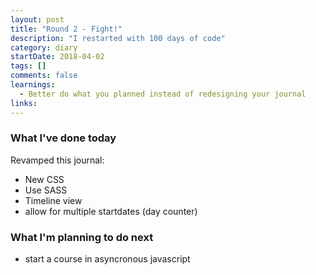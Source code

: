 ```yaml
---
layout: post
title: "Round 2 - Fight!"
description: "I restarted with 100 days of code"
category: diary
startDate: 2018-04-02
tags: []
comments: false
learnings: 
  - Better do what you planned instead of redesigning your journal
links:
---
```


### What I've done today

Revamped  this journal:

* New CSS
* Use SASS
* Timeline view
* allow for multiple startdates (day counter)

### What I'm planning to do next

* start a course in asyncronous javascript
